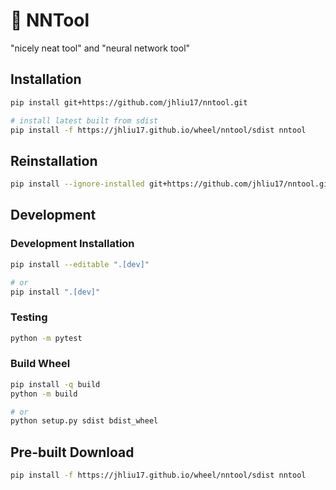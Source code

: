 # 🚂 NNTool

"nicely neat tool" and "neural network tool"

## Installation

```bash
pip install git+https://github.com/jhliu17/nntool.git

# install latest built from sdist
pip install -f https://jhliu17.github.io/wheel/nntool/sdist nntool
```

## Reinstallation

```bash
pip install --ignore-installed git+https://github.com/jhliu17/nntool.git
```

## Development

### Development Installation

```bash
pip install --editable ".[dev]"

# or
pip install ".[dev]"
```

### Testing

```bash
python -m pytest
```

### Build Wheel

```bash
pip install -q build
python -m build

# or
python setup.py sdist bdist_wheel
```

## Pre-built Download
```bash
pip install -f https://jhliu17.github.io/wheel/nntool/sdist nntool
```
